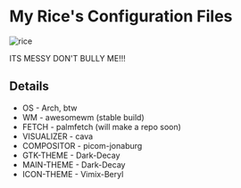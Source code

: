 # My Rice's Configuration Files

![rice](https://user-images.githubusercontent.com/118438453/205562244-abbe1b92-1f38-4dd5-8a99-f7b16b3de8d2.png)

ITS MESSY DON'T BULLY ME!!!

## Details
* OS - Arch, btw
* WM - awesomewm (stable build)
* FETCH - palmfetch (will make a repo soon)
* VISUALIZER - cava
* COMPOSITOR - picom-jonaburg
* GTK-THEME - Dark-Decay
* MAIN-THEME - Dark-Decay
* ICON-THEME - Vimix-Beryl
